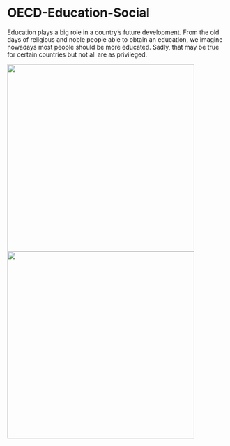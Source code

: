 # OECD-Education-Social

Education plays a big role in a country’s future development. From the old days of religious and noble people able to obtain an education, we imagine nowadays most people should be more educated. Sadly, that may be true for certain countries but not all are as privileged.

<img src="https://miro.medium.com/max/625/1*8VkdvUONIqlnrH3D-6k9tg.png" width=429>
<img src="https://miro.medium.com/max/625/1*W1D-fEqSJNbAfp1EsPXaxQ.png" width=429>
